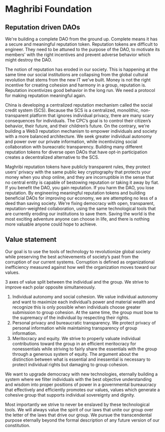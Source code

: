 # Maghribi Foundation
## Reputation driven DAOs

We're building a complete DAO from the ground up. Complete means it has a secure and meaningful reputation token. Reputation tokens are difficult to engineer. They need to be attuned to the purpose of the DAO, to motivate its members' with the right incentives and prevent adverse behavior which might destroy the DAO. 

The notion of reputation has eroded in our society. This is happening at the same time our social institutions are collapsing from the global cultural revolution that stems from the new IT we've built. Money is not the right incentive for creating cohesion and harmony in a group, reputation is. Reputation incentivizes good behavior in the long run. We need a protocol for making reputation meaningful again. 

China is developing a centralized reputation mechanism called the social credit system (SCS). Because the SCS is a centralized, monolithic, non-transparent platform that ignores individual privacy, there are many scary consequences for individuals. The CPC’s goal is to control their citizen’s behavior, their future, and their children’s future. On the contrary, we're building a Web3 reputation mechanism to empower individuals and society with a more balanced architecture. We seek greater individual autonomy and power over our private information, while incentivizing social collaboration with bureacratic transparency. Building many different reputation tokens for diverse open DAOs that have opt-in participation creates a decentralized alternative to the SCS. 

Maghribi reputation tokens have publicly transparent rules, they protect users’ privacy with the same public key cryptography that protects your money when you shop online, and they are incorruptible in the sense that no central entity is capable of bestowing reputation or taking it away by fiat. If you benefit the DAO, you gain reputation. If you harm the DAO, you lose reputation. By engineering meaningful reputation tokens and building beneficial DAOs for improving our economy, we are attempting no less of a deed than saving society. We're fixing democracy with open, transparent, reputation-weighted collaboration, using the same technological tools that are currently eroding our institutions to save them. Saving the world is the most exciting adventure anyone can choose in life, and there is nothing more valuable anyone could hope to achieve.



## Value statement
Our goal is to use the tools of technology to revolutionize global society while preserving the best achievements of society’s past from the corruption of our current systems. Corruption is defined as organizational inefficiency measured against how well the organization moves toward our values. 

3 axes of value split between the individual and the group. We strive to improve each polar opposite simultaneously.
1. Individual autonomy and social cohesion. We value individual autonomy and want to maximize each individual’s power and material wealth and recognize this is only possible when individuals choose greater submission to group cohesion. At the same time, the group must bow to the supremacy of the individual by respecting their rights. 
2. Personal privacy and bureaucratic transparency. We protect privacy of personal information while maintaining transparency of group information. 
3. Meritocracy and equity. We strive to properly valuate individual contributions toward the group in an efficient meritocracy for nonessentials while striving to fairly share the essentials with the group through a generous system of equity. The argument about the distinction between what is essential and inessential is necessary to protect individual rights but damaging to group cohesion.

We want to upgrade democracy with new technologies, eternally building a system where we filter individuals with the best objective understanding and wisdom into proper positions of power in a governmental bureaucracy that effectively and efficiently promotes our values, values which generate a cohesive group that supports individual sovereignty and dignity.

Most importantly we strive to never be enslaved by these technological tools. We will always value the spirit of our laws that unite our group over the letter of the laws that drive our group. We pursue the transcendental purpose eternally beyond the formal description of any future version of our constitution.

